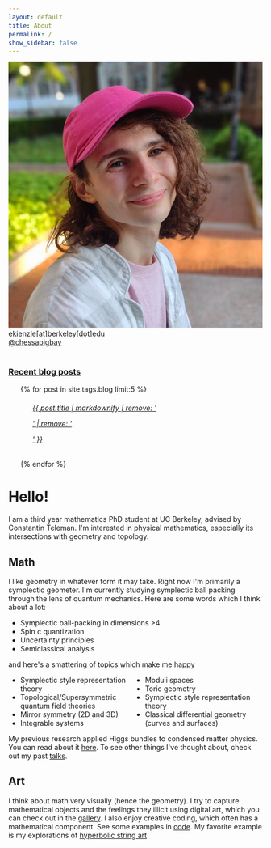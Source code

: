 ```yaml
---
layout: default
title: About
permalink: /
show_sidebar: false
---
```



  <style>
    .multicolumn-list {
      column-count: 3; /* Adjust the number of columns as needed */
      column-gap: 1em; /* Adjust the gap between columns as needed */
    }

    .multicolumn-list li:before {
      margin-right: 0.5em; /* Adjust the spacing between the bullet and list item as needed */
    }

  </style>

<div class="row">
  <div class="col-md-4 mb-1">
    <div class="card">
      <img class="card-img-top img-fluid"  src="/static/images/headshot.jpg"/>
      <div class="card-body">
        <div class="card-text">
          <i class="fas fa-user"></i> ekienzle[at]berkeley[dot]edu <br/>
          <i class="fab fa-twitter"></i><a href="https://twitter.com/chessapigbay" target="_blank">@chessapigbay</a> <br/>
        </div>
      </div>
    </div>
    <br/>
    <div class="card">
      <div class="card-header">
        <h3> <a href="/blog" title="Link">Recent blog posts</a></h3>
      </div>
      <ul class="list-group list-group-flush">
        {% for post in site.tags.blog limit:5 %} 
          <ul class="list-group-item ">
            <a class="text-dark" href="{{ post.url }}"><h6>{{ post.title | markdownify | remove: '<p>' | remove: '</p>' }}</h6></a>
          </ul>
        {% endfor %}
      </ul>
    </div>
  </div>

  <div class="col-md-8 mb-4">
    <h1>Hello!</h1>
    <p>  I am a third year mathematics PhD student at UC Berkeley, advised by Constantin Teleman. I'm interested in physical mathematics, especially its intersections with geometry and topology. <br/>
	<h2>Math </h2>
	<p> I like geometry in whatever form it may take. Right now I'm primarily a symplectic geometer. I'm currently studying symplectic ball packing through the lens of quantum mechanics. Here are some words which I think about a lot:

<ul class="list text-sm">
    <li>Symplectic ball-packing in dimensions >4</li>
    <li>Spin c quantization</li>
    <li>Uncertainty principles</li>
    <li>Semiclassical analysis</li>
  </ul>

  and here's a smattering of topics which make me happy</p>

<ul class="list card-columns" style="column-count: 2;">
    <li>Symplectic style representation theory</li>
    <li>Topological/Supersymmetric quantum field theories</li>
    <li>Mirror symmetry (2D and 3D)</li>
    <li>Integrable systems</li>
    <li>Moduli spaces</li>
    <li>Toric geometry</li>
    <li>Symplectic style representation theory</li>
    <li>Classical differential geometry (curves and surfaces)</li>
  </ul>
	<p>My previous research applied Higgs bundles to condensed matter physics. You can read about it  <a href="/paper/hyperbolic-band-theory">here</a>. To see other things I've thought about, check out my past <a href="/talks">talks</a>. 
   <!--To see what I'm thinking about at this exact moment, you can peek inside my <a href="/writing/diary.html">math diary</a>.</p> -->
    <h2>Art </h2>
    <p> I think about math very visually (hence the geometry). I try to capture mathematical objects and the feelings they illicit using digital art, which you can check out in the <a href="/gallery">gallery</a>. I also enjoy creative coding, which often has a mathematical component. See some examples in <a href="/code">code</a>. My favorite example is my explorations of <a href="/code/hyperbolic-string-art">hyperbolic string art</a>
    
  <!-- </div>
</div> -->
